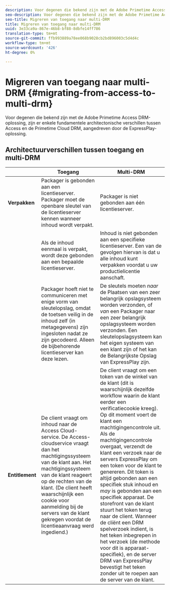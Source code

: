 ```yaml
---
description: Voor degenen die bekend zijn met de Adobe Primetime Access DRM-oplossing, zijn er enkele fundamentele architectonische verschillen tussen Access en de Primetime Cloud DRM, aangedreven door de ExpressPlay-oplossing.
seo-description: Voor degenen die bekend zijn met de Adobe Primetime Access DRM-oplossing, zijn er enkele fundamentele architectonische verschillen tussen Access en de Primetime Cloud DRM, aangedreven door de ExpressPlay-oplossing.
seo-title: Migreren van toegang naar multi-DRM
title: Migreren van toegang naar multi-DRM
uuid: 3e33ca9a-867e-46b8-bf88-8dbfe14ff786
translation-type: tm+mt
source-git-commit: ffb993889a78ee068b9028cb2bd896003c5d4d4c
workflow-type: tm+mt
source-wordcount: '426'
ht-degree: 0%

---
```



# Migreren van toegang naar multi-DRM {#migrating-from-access-to-multi-drm}

Voor degenen die bekend zijn met de Adobe Primetime Access DRM-oplossing, zijn er enkele fundamentele architectonische verschillen tussen Access en de Primetime Cloud DRM, aangedreven door de ExpressPlay-oplossing.

## Architectuurverschillen tussen toegang en multi-DRM

|  | Toegang | Multi-DRM |
|---|---|---|
| **Verpakken** | Packager is gebonden aan een licentieserver. Packager moet de openbare sleutel van de licentieserver kennen wanneer inhoud wordt verpakt. | Packager is niet gebonden aan één licentieserver. |
|  | Als de inhoud eenmaal is verpakt, wordt deze gebonden aan een bepaalde licentieserver. | Inhoud is niet gebonden aan een specifieke licentieserver. Een van de gevolgen hiervan is dat u alle inhoud kunt verpakken voordat u uw productielicentie aanschaft. |
|  | Packager hoeft niet te communiceren met enige vorm van sleutelopslag, omdat de toetsen veilig in de inhoud zelf (in metagegevens) zijn ingesloten nadat ze zijn gecodeerd. Alleen de bijbehorende licentieserver kan deze lezen. | De sleutels moeten *naar* de Plaatsen van een zeer belangrijk opslagsysteem worden verzonden, of *van* een Packager naar een zeer belangrijk opslagsysteem worden verzonden. Een sleutelopslagsysteem kan het eigen systeem van een klant zijn of het kan de Belangrijkste Opslag van ExpressPlay zijn. |
| **Entitlement** | De client vraagt om inhoud naar de Access Cloud-service. De Access-cloudservice vraagt dan het machtigingssysteem van de klant aan. Het machtigingssysteem van de klant reageert op de rechten van de klant. (De client heeft waarschijnlijk een cookie voor aanmelding bij de servers van de klant gekregen voordat de licentieaanvraag werd ingediend.) | De client vraagt om een token van de winkel van de klant (dit is waarschijnlijk dezelfde workflow waarin de klant eerder een verificatiecookie kreeg). Op dit moment voert de klant een machtigingencontrole uit. Als de machtigingencontrole overgaat, verzendt de klant een verzoek naar de servers ExpressPlay om een token voor de klant te genereren. Dit token is altijd gebonden aan een specifiek stuk inhoud en *may* is gebonden aan een specifiek apparaat. De storefront van de klant stuurt het token terug naar de client. Wanneer de cliënt een DRM spelverzoek indient, is het teken inbegrepen in het verzoek (de methode voor dit is apparaat-specifiek), en de server DRM van ExpressPlay bevestigt het teken zonder uit te roepen aan de server van de klant. |